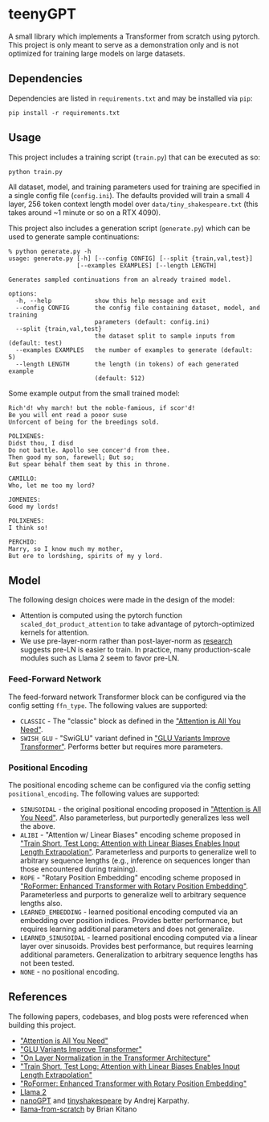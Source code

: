 # teenyGPT

A small library which implements a Transformer from scratch using pytorch. This
project is only meant to serve as a demonstration only and is not optimized for
training large models on large datasets.

## Dependencies

Dependencies are listed in `requirements.txt` and may be installed via `pip`:

```
pip install -r requirements.txt
```

## Usage

This project includes a training script (`train.py`) that can be executed as so:

```
python train.py
```

All dataset, model, and training parameters used for training are specified in a
single config file (`config.ini`). The defaults provided will train a small 4
layer, 256 token context length model over `data/tiny_shakespeare.txt` (this
takes around ~1 minute or so on a RTX 4090).

This project also includes a generation script (`generate.py`) which can be used
to generate sample continuations:

```
% python generate.py -h
usage: generate.py [-h] [--config CONFIG] [--split {train,val,test}]
                   [--examples EXAMPLES] [--length LENGTH]

Generates sampled continuations from an already trained model.

options:
  -h, --help            show this help message and exit
  --config CONFIG       the config file containing dataset, model, and training
                        parameters (default: config.ini)
  --split {train,val,test}
                        the dataset split to sample inputs from (default: test)
  --examples EXAMPLES   the number of examples to generate (default: 5)
  --length LENGTH       the length (in tokens) of each generated example
                        (default: 512)
```

Some example output from the small trained model:

```
Rich'd! why march! but the noble-famious, if scor'd!
Be you will ent read a pooor suse
Unforcent of being for the breedings sold.

POLIXENES:
Didst thou, I disd
Do not battle. Apollo see concer'd from thee.
Then good my son, farewell; But so;
But spear behalf them seat by this in throne.

CAMILLO:
Who, let me too my lord?

JOMENIES:
Good my lords!

POLIXENES:
I think so!

PERCHIO:
Marry, so I know much my mother,
But ere to lordshing, spirits of my y lord.
```

## Model

The following design choices were made in the design of the model:

* Attention is computed using the pytorch function
  `scaled_dot_product_attention` to take advantage of pytorch-optimized kernels
  for attention.
* We use pre-layer-norm rather than post-layer-norm as
  [research](https://arxiv.org/abs/2002.04745) suggests pre-LN is easier to
  train. In practice, many production-scale modules such as Llama 2 seem to
  favor pre-LN.

### Feed-Forward Network

The feed-forward network Transformer block can be configured via the config
setting `ffn_type`. The following values are supported:

* `CLASSIC` - The "classic" block as defined in the ["Attention is All You
  Need"](https://arxiv.org/abs/1706.03762).
* `SWISH_GLU` - "SwiGLU" variant defined in ["GLU Variants Improve
  Transformer"](https://arxiv.org/abs/2002.05202). Performs better but
  requires more parameters.

### Positional Encoding

The positional encoding scheme can be configured via the config setting
`positional_encoding`. The following values are supported:

* `SINUSOIDAL` - the original positional encoding proposed in
  ["Attention is All You Need"](https://arxiv.org/abs/1706.03762). Also
  parameterless, but purportedly generalizes less well the above.
* `ALIBI` - "Attention w/ Linear Biases" encoding scheme proposed in
  ["Train Short, Test Long: Attention with Linear Biases Enables Input Length
  Extrapolation"](https://arxiv.org/abs/2108.12409). Parameterless and purports
  to generalize
  well to arbitrary sequence lengths (e.g., inference on sequences longer
  than those encountered during training).
* `ROPE` - "Rotary Position Embedding" encoding scheme proposed in
  ["RoFormer: Enhanced Transformer with Rotary Position
  Embedding"](https://arxiv.org/abs/2104.09864). Parameterless and purports to
  generalize well to arbitrary sequence lengths also.
* `LEARNED_EMBEDDING` - learned positional encoding computed via an embedding
  over position indices. Provides better performance, but requires learning
  additional parameters and does not generalize.
* `LEARNED_SINUSOIDAL` - learned positional encoding computed via a linear
  layer over sinusoids. Provides best performance, but requires learning
  additional parameters. Generalization to arbitrary sequence lengths has not
  been tested.
* `NONE` - no positional encoding.

## References

The following papers, codebases, and blog posts were referenced when building
this project.

* ["Attention is All You Need"](https://arxiv.org/abs/1706.03762)
* ["GLU Variants Improve Transformer"](https://arxiv.org/abs/2002.05202)
* ["On Layer Normalization in the Transformer
  Architecture"](https://arxiv.org/abs/2002.04745)
* ["Train Short, Test Long: Attention with Linear Biases Enables Input Length
  Extrapolation"](https://arxiv.org/abs/2108.12409)
* ["RoFormer: Enhanced Transformer with Rotary Position
  Embedding"](https://arxiv.org/abs/2104.09864)
* [Llama 2](https://github.com/facebookresearch/llama)
* [nanoGPT](https://github.com/karpathy/nanoGPT) and
  [tinyshakespeare](https://github.com/karpathy/char-rnn/blob/master/data/tinyshakespeare/input.txt)
  by Andrej Karpathy.
* [llama-from-scratch](https://github.com/bkitano/llama-from-scratch) by Brian Kitano
